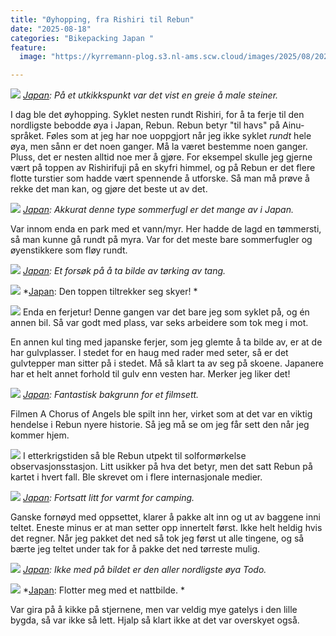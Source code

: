 ```yaml
---
title: "Øyhopping, fra Rishiri til Rebun"
date: "2025-08-18"
categories: "Bikepacking Japan "
feature:
  image: "https://kyrremann-plog.s3.nl-ams.scw.cloud/images/2025/08/20250818_091225.jpg"

---
```



![](https://kyrremann-plog.s3.nl-ams.scw.cloud/images/2025/08/20250818_091225.jpg)
*[Japan](https://www.google.com/maps/place/45.14917439972222,141.3287296): På et utkikkspunkt var det vist en greie å male steiner.*

I dag ble det øyhopping. Syklet nesten rundt Rishiri, for å ta ferje til den nordligste bebodde øya i Japan, Rebun. Rebun betyr "til havs" på Ainu-språket. Føles som at jeg har noe uoppgjort når jeg ikke syklet _rundt_ hele øya, men sånn er det noen ganger. Må la været bestemme noen ganger. Pluss, det er nesten alltid noe mer å gjøre. For eksempel skulle jeg gjerne vært på toppen av Rishirifuji på en skyfri himmel, og på Rebun er det flere flotte turstier som hadde vært spennende å utforske. Så man må prøve å rekke det man kan, og gjøre det beste ut av det.


![](https://kyrremann-plog.s3.nl-ams.scw.cloud/images/2025/08/20250818_111256.jpg)
*[Japan](https://www.google.com/maps/place/45.1108959,141.2713344): Akkurat denne type sommerfugl er det mange av i Japan.*

Var innom enda en park med et vann/myr. Her hadde de lagd en tømmersti, så man kunne gå rundt på myra. Var for det meste bare sommerfugler og øyenstikkere som fløy rundt.


![](https://kyrremann-plog.s3.nl-ams.scw.cloud/images/2025/08/20250818_113525.jpg)
*[Japan](https://www.google.com/maps/place/45.099593599722226,141.24257279999998): Et forsøk på å ta bilde av tørking av tang.*


![](https://kyrremann-plog.s3.nl-ams.scw.cloud/images/2025/08/20250818_114211.jpg)
*[Japan](https://www.google.com/maps/place/45.100092799722226,141.2270848): Den toppen tiltrekker seg skyer! *


![](https://kyrremann-plog.s3.nl-ams.scw.cloud/images/2025/08/20250818_134521.jpg)
Enda en ferjetur! Denne gangen var det bare jeg som syklet på, og én annen bil. Så var godt med plass, var seks arbeidere som tok meg i mot.

En annen kul ting med japanske ferjer, som jeg glemte å ta bilde av, er at de har gulvplasser. I stedet for en haug med rader med seter, så er det gulvtepper man sitter på i stedet. Må så klart ta av seg på skoene. Japanere har et helt annet forhold til gulv enn vesten har. Merker jeg liker det!


![](https://kyrremann-plog.s3.nl-ams.scw.cloud/images/2025/08/20250818_152212.jpg)
*[Japan](https://www.google.com/maps/place/45.2776064,141.0411392): Fantastisk bakgrunn for et filmsett.*

Filmen A Chorus of Angels ble spilt inn her, virket som at det var en viktig hendelse i Rebun nyere historie. Så jeg må se om jeg får sett den når jeg kommer hjem.


![](https://kyrremann-plog.s3.nl-ams.scw.cloud/images/2025/08/20250818_162736.jpg)
I etterkrigstiden så ble Rebun utpekt til solformørkelse observasjonsstasjon. Litt usikker på hva det betyr, men det satt Rebun på kartet i hvert fall. Ble skrevet om i flere internasjonale medier.


![](https://kyrremann-plog.s3.nl-ams.scw.cloud/images/2025/08/20250818_172309.jpg)
*[Japan](https://www.google.com/maps/place/45.43364799972222,141.02905599972223): Fortsatt litt for varmt for camping.*

Ganske fornøyd med oppsettet, klarer å pakke alt inn og ut av baggene inni teltet. Eneste minus er at man setter opp innertelt først. Ikke helt heldig hvis det regner. Når jeg pakket det ned så tok jeg først ut alle tingene, og så bærte jeg teltet under tak for å pakke det ned tørreste mulig.


![](https://kyrremann-plog.s3.nl-ams.scw.cloud/images/2025/08/20250818_183741.jpg)
*[Japan](https://www.google.com/maps/place/45.4637043,140.9678097): Ikke med på bildet er den aller nordligste øya Todo.*


![](https://kyrremann-plog.s3.nl-ams.scw.cloud/images/2025/08/20250818_194744.jpg)
*[Japan](https://www.google.com/maps/place/45.43484479999999,141.02709759972225): Flotter meg med et nattbilde. *

Var gira på å kikke på stjernene, men var veldig mye gatelys i den lille bygda, så var ikke så lett. Hjalp så klart ikke at det var overskyet også.